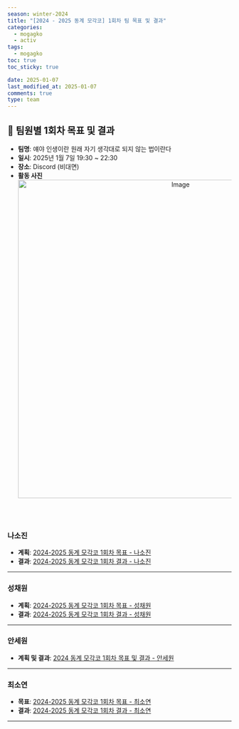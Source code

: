 ```yaml
---
season: winter-2024
title: "[2024 - 2025 동계 모각코] 1회차 팀 목표 및 결과"
categories:
  - mogagko
  - activ
tags:
  - mogagko
toc: true
toc_sticky: true

date: 2025-01-07
last_modified_at: 2025-01-07
comments: true
type: team
---
```

## 📍 팀원별 1회차 목표 및 결과
- **팀명**: 얘야 인생이란 원래 자기 생각대로 되지 않는 법이란다
- **일시**: 2025년 1월 7일 19:30 ~ 22:30
- **장소**: Discord (비대면)
- **활동 사진**
  <div style="text-align: center;">
    <img width="715" alt="Image" src="https://github.com/user-attachments/assets/20012abb-5f12-453d-871c-ab94aab6661c" />
  </div>

<br><br>

### **나소진**
- **계획**: [2024-2025 동계 모각코 1회차 목표 - 나소진](https://me0w2en.tistory.com/entry/2024-%EB%8F%99%EA%B3%84-%EB%AA%A8%EA%B0%81%EC%BD%94-2024-01-07%ED%99%94)
- **결과**: [2024-2025 동계 모각코 1회차 결과 - 나소진](https://me0w2en.tistory.com/entry/2024-%EB%8F%99%EA%B3%84-%EB%AA%A8%EA%B0%81%EC%BD%94-2024-01-08%EC%88%98-%EA%B2%B0%EA%B3%BC)

---

### **성채원**
- **계획**: [2024-2025 동계 모각코 1회차 목표 - 성채원](https://velog.io/@julia2003a/e)
- **결과**: [2024-2025 동계 모각코 1회차 결과 - 성채원](https://velog.io/@julia2003a/e-nz4xdrt7)

---

### **안세원**
- **계획 및 결과**: [2024 동계 모각코 1회차 목표 및 결과 - 안세원](https://code-semicolon.tistory.com/49)

---

### **최소연**
- **목표**: [2024-2025 동계 모각코 1회차 목표 - 최소연](https://clr4takeoff.github.io/mogagko/activ/research/2425-%EB%8F%99%EA%B3%84-%EB%AA%A8%EA%B0%81%EC%BD%94-1%ED%9A%8C%EC%B0%A8-%EA%B0%9C%EC%9D%B8-%EB%AA%A9%ED%91%9C/)
- **결과**: [2024-2025 동계 모각코 1회차 결과 - 최소연](https://clr4takeoff.github.io/mogagko/activ/research/2425-%EB%8F%99%EA%B3%84-%EB%AA%A8%EA%B0%81%EC%BD%94-1%ED%9A%8C%EC%B0%A8-%EA%B2%B0%EA%B3%BC/)

---
<br><br>
